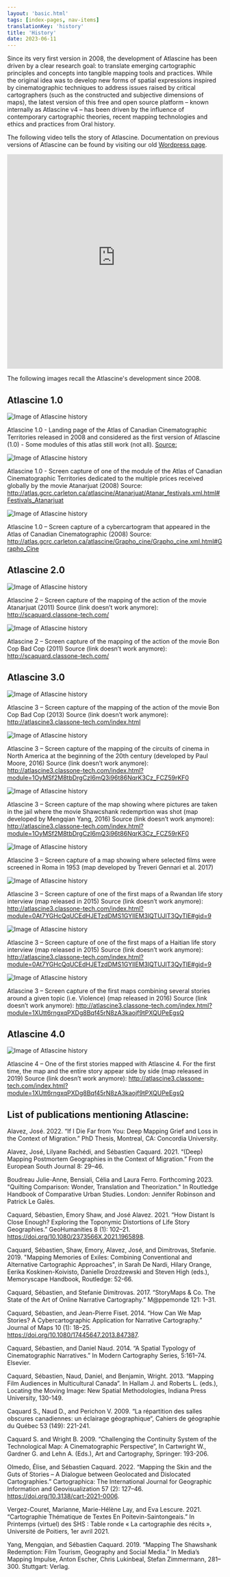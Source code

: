 ```yaml
---
layout: 'basic.html'
tags: [index-pages, nav-items]
translationKey: 'history'
title: 'History'
date: 2023-06-11
---
```

Since its very first version in 2008, the development of Atlascine has been driven by a clear research goal: to translate emerging cartographic principles and concepts into tangible mapping tools and practices. While the original idea was to develop new forms of spatial expressions inspired by cinematographic techniques to address issues raised by critical cartographers (such as the constructed and subjective dimensions of maps), the latest version of this free and open source platform – known internally as Atlascine v4 – has been driven by the influence of contemporary cartographic theories, recent mapping technologies and ethics and practices from Oral history.

The following video tells the story of Atlascine. Documentation on previous versions of Atlascine can be found by visiting our old [Wordpress page](https://atlascineproject.wordpress.com/).

<div class="video" style="height:500px">
<iframe src="https://liveconcordia.sharepoint.com/teams/COHDSALLLABWEEKLYMEETING/_layouts/15/embed.aspx?UniqueId=12dee274-fcb4-44e1-9523-eddf511d60a7&embed=%7B%22ust%22%3Atrue%2C%22hv%22%3A%22CopyEmbedCode%22%7D&referrer=StreamWebApp&referrerScenario=EmbedDialog.Create" width="100%" height="100%" frameborder="0" scrolling="no" allowfullscreen title="Life_Story_of_Atlascine.mp4"></iframe>
</div>

The following images recall the Atlascine's development since 2008.

## Atlascine 1.0

<img src="/imgs/history2.png" alt="Image of Atlascine history" />

Atlascine 1.0 - Landing page of the Atlas of Canadian Cinematographic Territories released in 2008 and considered as the first version of Atlascine (1.0) - Some modules of this atlas still work (not all). [Source:](https://atlascineproject.wordpress.com/)


<img src="/imgs/history3.png" alt="Image of Atlascine history" />

Atlascine 1.0 - Screen capture of one of the module of the Atlas of Canadian Cinematographic Territories dedicated to the multiple prices received globally by the movie Atanarjuat (2008)
Source: http://atlas.gcrc.carleton.ca/atlascine/Atanarjuat/Atanar_festivals.xml.html#Festivals_Atanarjuat 

<img src="/imgs/history4.png" alt="Image of Atlascine history" />

Atlascine 1.0 – Screen capture of a cybercartogram that appeared in the Atlas of Canadian Cinematographic (2008) 
Source: http://atlas.gcrc.carleton.ca/atlascine/Grapho_cine/Grapho_cine.xml.html#Grapho_Cine

## Atlascine 2.0

<img src="/imgs/history5.png" alt="Image of Atlascine history" />

Atlascine 2 – Screen capture of the mapping of the action of the movie Atanarjuat (2011)
Source (link doesn’t work anymore): http://scaquard.classone-tech.com/ 

<img src="/imgs/history6.png" alt="Image of Atlascine history" />

Atlascine 2 – Screen capture of the mapping of the action of the movie Bon Cop Bad Cop (2011)
Source (link doesn’t work anymore): http://scaquard.classone-tech.com/ 

## Atlascine 3.0

<img src="/imgs/history7.png" alt="Image of Atlascine history" />

Atlascine 3 – Screen capture of the mapping of the action of the movie Bon Cop Bad Cop (2013)
Source (link doesn’t work anymore): http://atlascine3.classone-tech.com/index.html 

<img src="/imgs/history8.png" alt="Image of Atlascine history" />

Atlascine 3 – Screen capture of the mapping of the circuits of cinema in North America at the beginning of the 20th century (developed by Paul Moore, 2016)
Source (link doesn’t work anymore): http://atlascine3.classone-tech.com/index.html?module=1OyMSf2M8tbDrgCzI6mQ3i96t86NqrK3Cz_FCZ59rKF0

<img src="/imgs/history9.png" alt="Image of Atlascine history" />

Atlascine 3 – Screen capture of the map showing where pictures are taken in the jail where the movie Shawcshank redemprtion was shot (map developed by Mengqian Yang, 2016)
Source (link doesn’t work anymore): http://atlascine3.classone-tech.com/index.html?module=1OyMSf2M8tbDrgCzI6mQ3i96t86NqrK3Cz_FCZ59rKF0

<img src="/imgs/history10.png" alt="Image of Atlascine history" />

Atlascine 3 – Screen capture of a map showing where selected films were screened in Roma in 1953 (map developed by Treveri Gennari et al. 2017)

<img src="/imgs/history11.png" alt="Image of Atlascine history" />

Atlascine 3 – Screen capture of one of the first maps of a Rwandan life story interview (map released in 2015)
Source (link doesn’t work anymore): http://atlascine3.classone-tech.com/index.html?module=0At7YGHcQqUCEdHJETzdDMS1GYllEM3lQTUJlT3QyTlE#gid=9

<img src="/imgs/history12.png" alt="Image of Atlascine history" />

Atlascine 3 – Screen capture of one of the first maps of a Haitian life story interview (map released in 2015)
Source (link doesn’t work anymore): http://atlascine3.classone-tech.com/index.html?module=0At7YGHcQqUCEdHJETzdDMS1GYllEM3lQTUJlT3QyTlE#gid=9

<img src="/imgs/history13.png" alt="Image of Atlascine history" />

Atlascine 3 – Screen capture of the first maps combining several stories around a given topic (i.e. Violence) (map released in 2016)
Source (link doesn’t work anymore): http://atlascine3.classone-tech.com/index.html?module=1XUtt6rngxqPXDg8Bqf45rN8zA3kaojf9tPXQUPeEgsQ 

## Atlascine 4.0

<img src="/imgs/history14.jpg" alt="Image of Atlascine history" />

Atlascine 4 – One of the first stories mapped with Atlascine 4. For the first time, the map and the entire story appear side by side (map released in 2019)
Source (link doesn’t work anymore): http://atlascine3.classone-tech.com/index.html?module=1XUtt6rngxqPXDg8Bqf45rN8zA3kaojf9tPXQUPeEgsQ 


## List of publications mentioning Atlascine:

Alavez, José. 2022. “If I Die Far from You: Deep Mapping Grief and Loss in the Context of Migration.” PhD Thesis, Montreal, CA: Concordia University. 

Alavez, José, Lilyane Rachédi, and Sébastien Caquard. 2021. “(Deep) Mapping Postmortem Geographies in the Context of Migration.” From the European South Journal 8: 29–46. 

Boudreau Julie-Anne, Bensiali, Célia and Laura Ferro. Forthcoming 2023. "Quilting Comparison: Wonder, Translation and Theorization." In Routledge Handbook of Comparative Urban Studies. London: Jennifer Robinson and Patrick Le Galès. 

Caquard, Sébastien, Emory Shaw, and José Alavez. 2021. “How Distant Is Close Enough? Exploring the Toponymic Distortions of Life Story Geographies.” GeoHumanities 8 (1): 102–21. https://doi.org/10.1080/2373566X.2021.1965898. 

Caquard, Sébastien, Shaw, Emory, Alavez, José, and Dimitrovas, Stefanie. 2019. "Mapping Memories of Exiles: Combining Conventional and Alternative Cartographic Approaches", in Sarah De Nardi, Hilary Orange, Eerika Koskinen-Koivisto, Danielle Drozdzewski and Steven High (eds.), Memoryscape Handbook, Routledge: 52-66. 

Caquard, Sébastien, and Stefanie Dimitrovas. 2017. “StoryMaps & Co. The State of the Art of Online Narrative Cartography.” M@ppemonde 121: 1–31. 

Caquard, Sébastien, and Jean-Pierre Fiset. 2014. “How Can We Map Stories? A Cybercartographic Application for Narrative Cartography.” Journal of Maps 10 (1): 18–25. https://doi.org/10.1080/17445647.2013.847387. 

Caquard, Sébastien, and Daniel Naud. 2014. “A Spatial Typology of Cinematographic Narratives.” In Modern Cartography Series, 5:161–74. Elsevier. 

Caquard, Sébastien, Naud, Daniel, and Benjamin, Wright. 2013. “Mapping Film Audiences in Multicultural Canada”. In Hallam J. and Roberts L. (eds.), Locating the Moving Image: New Spatial Methodologies, Indiana Press University, 130-149. 

Caquard S., Naud D., and Perichon V. 2009. “La répartition des salles obscures canadiennes: un éclairage géographique“, Cahiers de géographie du Québec 53 (149): 221-241. 

Caquard S. and Wright B. 2009. “Challenging the Continuity System of the Technological Map: A Cinematographic Perspective”, In Cartwright W., Gardner G. and Lehn A. (Eds.), Art and Cartography, Springer: 193-206. 

Olmedo, Élise, and Sébastien Caquard. 2022. “Mapping the Skin and the Guts of Stories – A Dialogue between Geolocated and Dislocated Cartographies.” Cartographica: The International Journal for Geographic Information and Geovisualization 57 (2): 127–46. https://doi.org/10.3138/cart-2021-0006. 

Vergez-Couret, Marianne, Marie-Hélène Lay, and Eva Lescure. 2021. “Cartographie Thématique de Textes En Poitevin-Saintongeais.” In Printemps (virtuel) des SHS : Table ronde « La cartographie des récits », Université de Poitiers, 1er avril 2021. 

Yang, Mengqian, and Sébastien Caquard. 2019. “Mapping The Shawshank Redemption: Film Tourism, Geography and Social Media.” In Media’s Mapping Impulse, Anton Escher, Chris Lukinbeal, Stefan Zimmermann, 281–300. Stuttgart: Verlag. 
